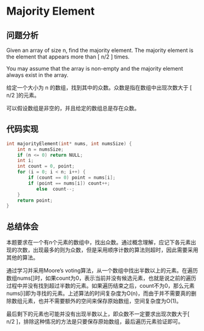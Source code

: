 #  Majority Element

## 问题分析
Given an array of size n, find the majority element. The majority element is the element that appears more than [ n/2 ] times.

You may assume that the array is non-empty and the majority element always exist in the array.

给定一个大小为 n 的数组，找到其中的众数。众数是指在数组中出现次数大于 [ n/2 ]的元素。

可以假设数组是非空的，并且给定的数组总是存在众数。

## 代码实现
``` C
int majorityElement(int* nums, int numsSize) {
    int n = numsSize;
    if (n <= 0) return NULL;
    int i;
    int count = 0, point;
    for (i = 0; i < n; i++) {
        if (count == 0) point = nums[i];
        if (point == nums[i]) count++;
           else  count--;
    }
    return point;
}
```

## 总结体会

本题要求在一个有n个元素的数组中，找出众数。通过概念理解，应记下各元素出现的次数，出现最多的则为众数，但是采用顺序计数的算法则超时，因此需要采用其他的算法。

通过学习并采用Moore’s voting算法，从一个数组中找出半数以上的元素。在遍历数组nums[]时，如果count为0，表示当前并没有候选元素，也就是说之前的遍历过程中并没有找到超过半数的元素。如果遍历结束之后，count不为0，那么元素nums[i]即为寻找的元素。上述算法的时间复杂度为O(n)，而由于并不需要真的删除数组元素，也并不需要额外的空间来保存原始数组，空间复杂度为O(1)。

最后剩下的元素也可能并没有出现半数以上，即众数不一定要求出现次数大于[ n/2 ]，排除这种情况的方法是只要保存原始数组，最后遍历元素验证即可。













